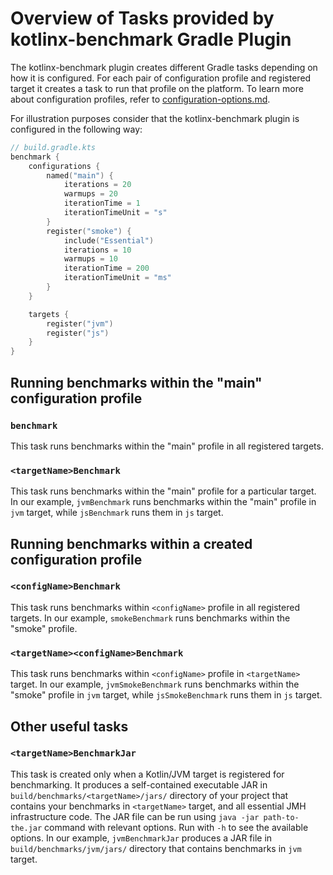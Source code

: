 # Overview of Tasks provided by kotlinx-benchmark Gradle Plugin

The kotlinx-benchmark plugin creates different Gradle tasks depending on how it is configured.
For each pair of configuration profile and registered target it creates a task to run that profile on the platform.
To learn more about configuration profiles, refer to [configuration-options.md](configuration-options.md).

For illustration purposes consider that the kotlinx-benchmark plugin is configured in the following way:

```kotlin
// build.gradle.kts
benchmark {
    configurations {
        named("main") {
            iterations = 20
            warmups = 20
            iterationTime = 1
            iterationTimeUnit = "s"
        }
        register("smoke") {
            include("Essential")
            iterations = 10
            warmups = 10
            iterationTime = 200
            iterationTimeUnit = "ms"
        }
    }

    targets {
        register("jvm")
        register("js")
    }
}
```

## Running benchmarks within the "main" configuration profile

### `benchmark`

This task runs benchmarks within the "main" profile in all registered targets.

### `<targetName>Benchmark`

This task runs benchmarks within the "main" profile for a particular target. In our example, `jvmBenchmark` runs benchmarks within the "main" profile in `jvm` target, 
while `jsBenchmark` runs them in `js` target.

## Running benchmarks within a created configuration profile

### `<configName>Benchmark`

This task runs benchmarks within `<configName>` profile in all registered targets. In our example, `smokeBenchmark` runs benchmarks within the "smoke" profile.


### `<targetName><configName>Benchmark`

This task runs benchmarks within `<configName>` profile in `<targetName>` target. In our example, `jvmSmokeBenchmark` runs benchmarks within the "smoke" profile in `jvm` target,
while `jsSmokeBenchmark` runs them in `js` target.

## Other useful tasks

### `<targetName>BenchmarkJar`

This task is created only when a Kotlin/JVM target is registered for benchmarking.
It produces a self-contained executable JAR in `build/benchmarks/<targetName>/jars/` directory of your project 
that contains your benchmarks in `<targetName>` target, and all essential JMH infrastructure code.
The JAR file can be run using `java -jar path-to-the.jar` command with relevant options. Run with `-h` to see the available options.
In our example, `jvmBenchmarkJar` produces a JAR file in `build/benchmarks/jvm/jars/` directory that contains benchmarks in `jvm` target.
